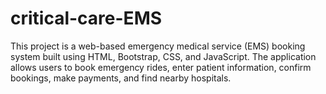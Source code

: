 # critical-care-EMS
This project is a web-based emergency medical service (EMS) booking system built using HTML, Bootstrap, CSS, and JavaScript. The application allows users to book emergency rides, enter patient information, confirm bookings, make payments, and find nearby hospitals.
